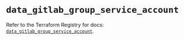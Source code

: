 # `data_gitlab_group_service_account`

Refer to the Terraform Registry for docs: [`data_gitlab_group_service_account`](https://registry.terraform.io/providers/gitlabhq/gitlab/18.1.0/docs/data-sources/group_service_account).
